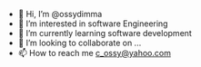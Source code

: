 - 👋 Hi, I’m @ossydimma
- 👀 I’m interested in software Engineering
- 🌱 I’m currently learning software development
- 💞️ I’m looking to collaborate on ...
- 📫 How to reach me c_ossy@yahoo.com

<!---
ossydimma/ossydimma is a ✨ special ✨ repository because its `README.md` (this file) appears on your GitHub profile.
You can click the Preview link to take a look at your changes.
--->
